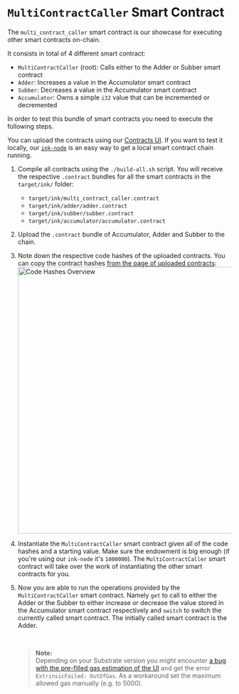 # `MultiContractCaller` Smart Contract

The `multi_contract_caller` smart contract is our showcase for executing other smart
contracts on-chain.

It consists in total of 4 different smart contract:

- `MultiContractCaller` (root): Calls either to the Adder or Subber smart contract
- `Adder`: Increases a value in the Accumulator smart contract
- `Subber`: Decreases a value in the Accumulator smart contract
- `Accumulator`: Owns a simple `i32` value that can be incremented or decremented

In order to test this bundle of smart contracts you need to execute the
following steps.

You can upload the contracts using our [Contracts UI](https://contracts-ui.substrate.io/).
If you want to test it locally, our [`ink-node`](https://use.ink/getting-started/setup/#installing-the-substrate-smart-contracts-node)
is an easy way to get a local smart contract chain running.

1. Compile all contracts using the `./build-all.sh` script.
   You will receive the respective `.contract` bundles for all the smart contracts in the `target/ink/` folder:
   * `target/ink/multi_contract_caller.contract`
   * `target/ink/adder/adder.contract`
   * `target/ink/subber/subber.contract`
   * `target/ink/accumulator/accumulator.contract`
1. Upload the `.contract` bundle of Accumulator, Adder and Subber to the chain.
1. Note down the respective code hashes of the uploaded contracts. You can
   copy the contract hashes [from the page of uploaded contracts](https://contracts-ui.substrate.io/):<br/>
   [<img src="./.images/code-hashes.png" width="600" alt="Code Hashes Overview" />](https://contracts-ui.substrate.io/)
1. Instantiate the `MultiContractCaller` smart contract given all of the code hashes and a starting value.
   Make sure the endowment is big enough (if you're using our `ink-node` it's `1000000`).
   The `MultiContractCaller` smart contract will take over the work of instantiating the other smart contracts for you.
1. Now you are able to run the operations provided by the `MultiContractCaller` smart contract.
   Namely `get` to call to either the Adder or the Subber to either increase or decrease
   the value stored in the Accumulator smart contract respectively and `switch` to switch the currently
   called smart contract.
   The initially called smart contract is the Adder.

   <br/>

   > __Note:__<br/>
   > Depending on your Substrate version you might encounter [a bug with the pre-filled gas estimation of the UI](https://github.com/paritytech/substrate/issues/8693)
   > and get the error `ExtrinsicFailed: OutOfGas`.
   > As a workaround set the maximum allowed gas manually (e.g. to 5000).
